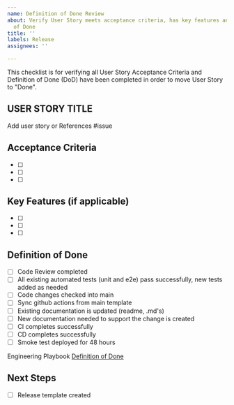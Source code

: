 ```yaml
---
name: Definition of Done Review
about: Verify User Story meets acceptance criteria, has key features and meets Definition
  of Done
title: ''
labels: Release
assignees: ''

---
```


This checklist is for verifying all User Story Acceptance Criteria and Definition of Done (DoD) have been completed in order to move User Story to "Done".

## USER STORY TITLE

Add user story or References #issue

## Acceptance Criteria

- [ ]
- [ ]
- [ ]

## Key Features (if applicable)

- [ ]
- [ ]
- [ ]

## Definition of Done

- [ ] Code Review completed
- [ ] All existing automated tests (unit and e2e) pass successfully, new tests added as needed
- [ ] Code changes checked into main
- [ ] Sync github actions from main template
- [ ] Existing documentation is updated (readme, .md's)
- [ ] New documentation needed to support the change is created
- [ ] CI completes successfully
- [ ] CD completes successfully
- [ ] Smoke test deployed for 48 hours

Engineering Playbook [Definition of Done](https://github.com/microsoft/code-with-engineering-playbook/blob/main/team-agreements/definition-of-done/readme.md)

## Next Steps

- [ ] Release template created
